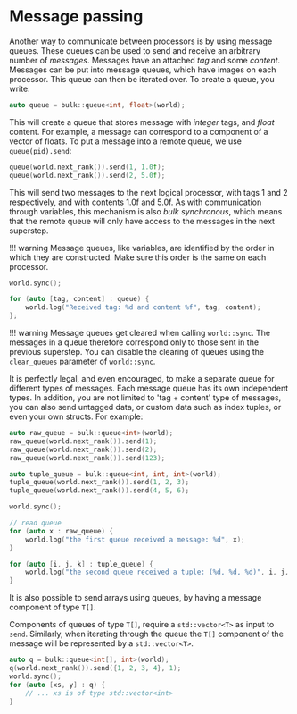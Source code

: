 Message passing
===============

Another way to communicate between processors is by using message
queues. These queues can be used to send and receive an arbitrary number
of *messages*. Messages have an attached *tag* and some *content*.
Messages can be put into message queues, which have images on each
processor. This queue can then be iterated over. To create a queue, you
write:

```cpp
auto queue = bulk::queue<int, float>(world);
```

This will create a queue that stores message with *integer* tags, and
*float* content. For example, a message can correspond to a component of
a vector of floats. To put a message into a remote queue, we use
`queue(pid).send`:

```cpp
queue(world.next_rank()).send(1, 1.0f);
queue(world.next_rank()).send(2, 5.0f);
```

This will send two messages to the next logical processor, with tags 1
and 2 respectively, and with contents 1.0f and 5.0f. As with
communication through variables, this mechanism is also
*bulk synchronous*, which means that the remote queue will only have
access to the messages in the next superstep.

!!! warning
    Message queues, like variables, are identified by the order in which
    they are constructed. Make sure this order is the same on each
    processor.

```cpp
world.sync();

for (auto [tag, content] : queue) {
    world.log("Received tag: %d and content %f", tag, content);
};
```

!!! warning
    Message queues get cleared when calling `world::sync`. The messages
    in a queue therefore correspond only to those sent in the previous
    superstep. You can disable the clearing of queues using the
    `clear_queues` parameter of `world::sync`.

It is perfectly legal, and even encouraged, to make a separate queue for
different types of messages. Each message queue has its own independent
types. In addition, you are not limited to 'tag + content' type of messages, you can also send untagged data, or custom data such as index tuples, or even your own structs. For example:

```cpp
auto raw_queue = bulk::queue<int>(world);
raw_queue(world.next_rank()).send(1);
raw_queue(world.next_rank()).send(2);
raw_queue(world.next_rank()).send(123);

auto tuple_queue = bulk::queue<int, int, int>(world);
tuple_queue(world.next_rank()).send(1, 2, 3);
tuple_queue(world.next_rank()).send(4, 5, 6);

world.sync();

// read queue
for (auto x : raw_queue) {
    world.log("the first queue received a message: %d", x);
}

for (auto [i, j, k] : tuple_queue) {
    world.log("the second queue received a tuple: (%d, %d, %d)", i, j, k);
}
```

It is also possible to send arrays using queues, by having a message component
of type `T[]`.

Components of queues of type `T[]`, require a `std::vector<T>` as input to `send`.
Similarly, when iterating through the queue the `T[]` component of the message
will be represented by a `std::vector<T>`.

```cpp
auto q = bulk::queue<int[], int>(world);
q(world.next_rank()).send({1, 2, 3, 4}, 1);
world.sync();
for (auto [xs, y] : q) {
    // ... xs is of type std::vector<int>
}
```
